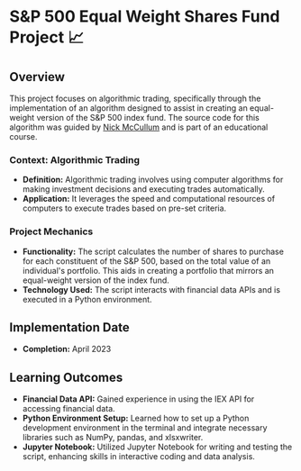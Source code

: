 # S&P 500 Equal Weight Shares Fund Project 📈

## Overview

This project focuses on algorithmic trading, specifically through the implementation of an algorithm designed to assist in creating an equal-weight version of the S&P 500 index fund. The source code for this algorithm was guided by [Nick McCullum](https://www.nickmccullum.com/) and is part of an educational course.

### Context: Algorithmic Trading
- **Definition:** Algorithmic trading involves using computer algorithms for making investment decisions and executing trades automatically.
- **Application:** It leverages the speed and computational resources of computers to execute trades based on pre-set criteria.

### Project Mechanics
- **Functionality:** The script calculates the number of shares to purchase for each constituent of the S&P 500, based on the total value of an individual's portfolio. This aids in creating a portfolio that mirrors an equal-weight version of the index fund.
- **Technology Used:** The script interacts with financial data APIs and is executed in a Python environment.

## Implementation Date
- **Completion:** April 2023

## Learning Outcomes
- **Financial Data API:** Gained experience in using the IEX API for accessing financial data.
- **Python Environment Setup:** Learned how to set up a Python development environment in the terminal and integrate necessary libraries such as NumPy, pandas, and xlsxwriter.
- **Jupyter Notebook:** Utilized Jupyter Notebook for writing and testing the script, enhancing skills in interactive coding and data analysis.
